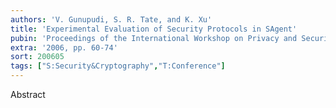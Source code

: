 ```yaml
---
authors: 'V. Gunupudi, S. R. Tate, and K. Xu'
title: 'Experimental Evaluation of Security Protocols in SAgent'
pubin: 'Proceedings of the International Workshop on Privacy and Security in Agent-based Collaborative Environments (PSACE)'
extra: '2006, pp. 60-74'
sort: 200605
tags: ["S:Security&Cryptography","T:Conference"]
---
```

Abstract


